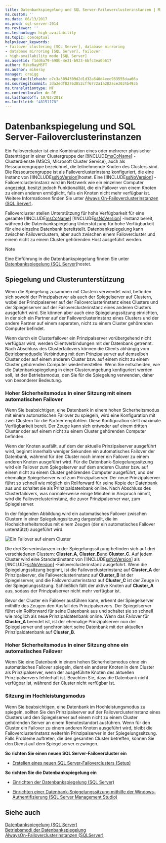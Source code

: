 ```yaml
---
title: Datenbankspiegelung und SQL Server-Failoverclusterinstanzen | Microsoft-Dokumentation
ms.custom: ''
ms.date: 06/13/2017
ms.prod: sql-server-2014
ms.reviewer: ''
ms.technology: high-availability
ms.topic: conceptual
helpviewer_keywords:
- failover clustering [SQL Server], database mirroring
- database mirroring [SQL Server], failover
- high-availability mode [SQL Server]
ms.assetid: f1dd6a79-698b-4e31-b923-6bfc3ea0b617
author: MikeRayMSFT
ms.author: mikeray
manager: craigg
ms.openlocfilehash: e7c3a3094309d2d1d32a840d4eee933555daa66a
ms.sourcegitcommit: 3da2edf82763852cff6772a1a282ace3034b4936
ms.translationtype: MT
ms.contentlocale: de-DE
ms.lasthandoff: 10/02/2018
ms.locfileid: "48151178"
---
```

# <a name="database-mirroring-and-sql-server-failover-cluster-instances"></a>Datenbankspiegelung und SQL Server-Failoverclusterinstanzen
  Ein Failovercluster ist eine Kombination eines oder mehrerer physischer Datenträger in einer Clustergruppe der [!INCLUDE[msCoName](../../includes/msconame-md.md)] -Clusterdienste (MSCS, Microsoft Cluster Service), auch als Ressourcengruppe bezeichnet, die teilnehmende Knoten des Clusters sind. Die Ressourcengruppe ist als Failoverclusterinstanz konfiguriert, die eine Instanz von [!INCLUDE[ssNoVersion](../../includes/ssnoversion-md.md)]hostet. Eine [!INCLUDE[ssNoVersion](../../includes/ssnoversion-md.md)] -Failoverclusterinstanz wird im Netzwerk wie ein einzelner Computer angezeigt, besitzt jedoch Funktionalität, die ein Failover von einem Knoten zu einem anderen ermöglicht, falls ein Knoten nicht mehr verfügbar ist. Weitere Informationen finden Sie unter [ Always On-Failoverclusterinstanzen (SQL Server)](../../sql-server/failover-clusters/windows/always-on-failover-cluster-instances-sql-server.md).  
  
 Failovercluster stellen Unterstützung für hohe Verfügbarkeit für eine gesamte [!INCLUDE[msCoName](../../includes/msconame-md.md)] [!INCLUDE[ssNoVersion](../../includes/ssnoversion-md.md)] -Instanz bereit, während die Datenbankspiegelung Unterstützung für hohe Verfügbarkeit für eine einzelne Datenbank bereitstellt. Datenbankspiegelung kann zwischen Failoverclustern, aber auch zwischen einem Failovercluster und einem nicht zu einem Cluster gehörenden Host ausgeführt werden.  
  
> [!NOTE]  
>  Eine Einführung in die Datenbankspiegelung finden Sie unter [Datenbankspiegelung &#40;SQL Server&#41;](database-mirroring-sql-server.md)hostet.  
  
## <a name="mirroring-and-clustering"></a>Spiegelung und Clusterunterstützung  
 Wenn die Spiegelung zusammen mit Clustern verwendet wird, befinden sich sowohl der Prinzipalserver als auch der Spiegelserver auf Clustern, wobei der Prinzipalserver auf der Failoverclusterinstanz eines Clusters und der Spiegelserver auf der Failoverclusterinstanz eines anderen Clusters ausgeführt wird. Sie können aber auch eine Spiegelungssitzung einrichten, in der sich ein Partner auf der Failoverclusterinstanz eines Clusters und der andere Partner auf einem separaten, nicht zu einem Cluster gehörenden Computer befindet.  
  
 Wenn durch ein Clusterfailover ein Prinzipalserver vorübergehend nicht verfügbar wird, werden Clientverbindungen mit der Datenbank getrennt. Nach Abschluss des Clusterfailovers können die Clients abhängig vom [Betriebsmodus](database-mirroring-operating-modes.md)die Verbindung mit dem Prinzipalserver auf demselben Cluster oder auf einem anderen Cluster bzw. auf einem nicht zu einem Cluster gehörenden Computer wiederherstellen. Wenn Sie entscheiden, wie die Datenbankspiegelung in einer Clusterumgebung konfiguriert werden soll, ist der Betriebsmodus, den Sie für die Spiegelung verwenden, daher von besonderer Bedeutung.  
  
### <a name="high-safety-mode-session-with-automatic-failover"></a>Hoher Sicherheitsmodus in einer Sitzung mit einem automatischen Failover  
 Wenn Sie beabsichtigen, eine Datenbank in einem hohen Sicherheitsmodus mit einem automatischen Failover zu spiegeln, wird eine Konfiguration mit zwei Clustern für die Partner empfohlen. Diese Konfiguration stellt maximale Verfügbarkeit bereit. Der Zeuge kann sich entweder auf einem dritten Cluster oder auf einem nicht zu einem Cluster gehörenden Computer befinden.  
  
 Wenn der Knoten ausfällt, auf dem der aktuelle Prinzipalserver ausgeführt wird, beginnt innerhalb weniger Sekunden ein automatisches Failover der Datenbank, während für den Cluster noch immer ein Failover zu einem anderen Knoten ausgeführt wird. Für die Datenbank-Spiegelungssitzung wird ein Failover zum Spiegelserver auf dem anderen Cluster bzw. auf einem nicht zu einem Cluster gehörenden Computer ausgeführt, und der ehemalige Spiegelserver wird zum Prinzipalserver. Der neue Prinzipalserver führt so schnell wie möglich ein Rollforward für seine Kopie der Datenbank aus und schaltet sie als Prinzipaldatenbank online. Nach Abschluss des Clusterfailovers, was normalerweise einige Minuten in Anspruch nimmt, wird die Failoverclusterinstanz, die zuvor Prinzipalserver war, zum Spiegelserver.  
  
 In der folgenden Abbildung wird ein automatisches Failover zwischen Clustern in einer Spiegelungssitzung dargestellt, die im Hochsicherheitsmodus mit einem Zeugen (der ein automatisches Failover unterstützt) ausgeführt wird.  
  
 ![Ein Failover auf einem Cluster](../media/dbm-and-failover-clustering.gif "A failover on a cluster")  
  
 Die drei Serverinstanzen in der Spiegelungssitzung befinden sich auf drei verschiedenen Clustern: **Cluster_A**, **Cluster_B**und **Cluster_C**. Auf jedem Cluster wird eine Standardinstanz von [!INCLUDE[ssNoVersion](../../includes/ssnoversion-md.md)] als [!INCLUDE[ssNoVersion](../../includes/ssnoversion-md.md)] -Failoverclusterinstanz ausgeführt. Wenn die Spiegelungssitzung beginnt, ist die Failoverclusterinstanz auf **Cluster_A** der Prinzipalserver, die Failoverclusterinstanz auf **Cluster_B** ist der Spiegelserver, und die Failoverclusterinstanz auf **Cluster_C** ist der Zeuge in der Spiegelungssitzung. Schließlich fällt der aktive Knoten auf **Cluster_A** aus, sodass der Prinzipalserver nicht mehr verfügbar ist.  
  
 Bevor der Cluster ein Failover ausführen kann, erkennt der Spiegelserver mithilfe des Zeugen den Ausfall des Prinzipalservers. Der Spiegelserver führt ein Rollforward für seine Datenbank aus und schaltet sie so schnell wie möglich als neue Prinzipaldatenbank online. Wenn das Failover für **Cluster_A** beendet ist, ist der ehemalige Prinzipalserver nun der Spiegelserver und synchronisiert seine Datenbank mit der aktuellen Prinzipaldatenbank auf **Cluster_B**.  
  
### <a name="high-safety-mode-session-without-automatic-failover"></a>Hoher Sicherheitsmodus in einer Sitzung ohne ein automatisches Failover  
 Wenn Sie eine Datenbank in einem hohen Sicherheitsmodus ohne ein automatisches Failover spiegeln, dient ein anderer Knoten in dem Cluster als Prinzipalserver, wenn der ausgeführte Knoten des aktuellen Prinzipalservers fehlerhaft ist. Beachten Sie, dass die Datenbank nicht verfügbar ist, während der Cluster nicht verfügbar ist.  
  
### <a name="high-performance-mode-session"></a>Sitzung im Hochleistungsmodus  
 Wenn Sie beabsichtigen, eine Datenbank im Hochleistungsmodus zu spiegeln, sollten Sie den Prinzipalserver auf der Failoverclusterinstanz eines Clusters und den Spiegelserver auf einem nicht zu einem Cluster gehörenden Server an einem Remotestandort ausführen. Wenn für den Cluster ein Failover zu einem anderen Knoten ausgeführt wird, bleibt die Failoverclusterinstanz weiterhin Prinzipalserver in der Spiegelungssitzung. Falls Probleme auftreten, die den gesamten Cluster betreffen, können Sie den Dienst auf dem Spiegelserver erzwingen.  
  
 **So richten Sie einen neuen SQL Server-Failovercluster ein**  
  
-   [Erstellen eines neuen SQL Server-Failoverclusters &#40;Setup&#41;](../../sql-server/failover-clusters/install/create-a-new-sql-server-failover-cluster-setup.md)  
  
 **So richten Sie die Datenbankspiegelung ein**  
  
-   [Einrichten der Datenbankspiegelung &#40;SQL Server&#41;](setting-up-database-mirroring-sql-server.md)  
  
-   [Einrichten einer Datenbank-Spiegelungssitzung mithilfe der Windows-Authentifizierung &#40;SQL Server Management Studio&#41;](establish-database-mirroring-session-windows-authentication.md)  
  
## <a name="see-also"></a>Siehe auch  
 [Datenbankspiegelung &#40;SQL Server&#41;](database-mirroring-sql-server.md)   
 [Betriebsmodi der Datenbankspiegelung](database-mirroring-operating-modes.md)   
 [AlwaysOn-Failoverclusterinstanzen (SQLServer)](../../sql-server/failover-clusters/windows/always-on-failover-cluster-instances-sql-server.md) 
  
  

